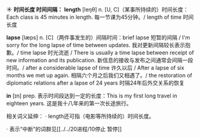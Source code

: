 ☀ <span class="category">**时间长度 时间间隔：**</span>
<span class="vocabulary">**length**</span> [leŋθ] 
<span class="definition">n. [U, C]（某事所持续的）时间长度：</span>Each class is 45 minutes in length. 每一节课为45分钟。/ length of time 时间长度
           
<span class="vocabulary">**lapse**</span> [læps]
<span class="definition">n. [C]（两件事发生的）间隔时间：</span>brief lapse 短暂的间隔 / I'm sorry for the long lapse of time between updates. 我对更新间隔较长表示抱歉。/ time lapse 时光流逝 / There is usually a time lapse between receipt of new information and its publication. 新信息的接收与发布之间通常会间隔一段时间。/ after a considerable lapse of time 许久以后 / After a lapse of six months we met up again. 相隔六个月之后我们又相遇了。/ the restoration of diplomatic relations after a lapse of 24 years 时隔24年后外交关系的恢复

<span class="vocabulary">**in**</span> [ɪn] 
<span class="definition">prep. 表示时间段达到一定的长度：</span>This is my first long travel in eighteen years. 这是我十八年来的第一次长途旅行。

相关词义延伸：
· length还可指（电影等所持续的）时间长度。

· 表示“中断”的词群见[[../../20进程/10停止 暂停]]
